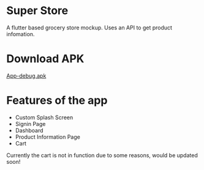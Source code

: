 # Super Store

A flutter based grocery store mockup. Uses an API to get product infomation.

# Download APK
[App-debug.apk](build\app\outputs\flutter-apk\apk-debug.apk)

# Features of the app
  - Custom Splash Screen
  - Signin Page
  - Dashboard
  - Product Information Page
  - Cart

Currently the cart is not in function due to some reasons, would be updated soon!

